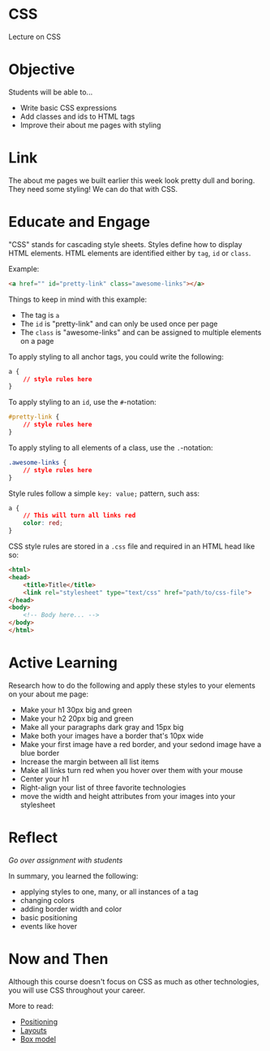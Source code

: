 # CSS
Lecture on CSS

# Objective
Students will be able to...

- Write basic CSS expressions
- Add classes and ids to HTML tags
- Improve their about me pages with styling

# Link
The about me pages we built earlier this week look pretty dull and boring. They need some styling! We can do that with CSS.

# Educate and Engage
"CSS" stands for cascading style sheets. Styles define how to display HTML elements. HTML elements are identified either by `tag`, `id` or `class`.

Example:

```html
<a href="" id="pretty-link" class="awesome-links"></a>
```

Things to keep in mind with this example:

- The tag is `a`
- The `id` is "pretty-link" and can only be used once per page
- The `class` is "awesome-links" and can be assigned to multiple elements on a page

To apply styling to all anchor tags, you could write the following:

```css
a {
	// style rules here
}
```

To apply styling to an `id`, use the `#`-notation:

```css
#pretty-link {
	// style rules here
}
```

To apply styling to all elements of a class, use the `.`-notation:

```css
.awesome-links {
	// style rules here
}
```

Style rules follow a simple `key: value;` pattern, such ass:

```css
a {
	// This will turn all links red
	color: red;
}
```

CSS style rules are stored in a `.css` file and required in an HTML head like so:

```html
<html>
<head>
	<title>Title</title>
	<link rel="stylesheet" type="text/css" href="path/to/css-file">
</head>
<body>
	<!-- Body here... -->
</body>
</html>
```

# Active Learning
Research how to do the following and apply these styles to your elements on your about me page:

- Make your h1 30px big and green
- Make your h2 20px big and green
- Make all your paragraphs dark gray and 15px big
- Make both your images have a border that's 10px wide
- Make your first image have a red border, and your sedond image have a blue border
- Increase the margin between all list items
- Make all links turn red when you hover over them with your mouse
- Center your h1
- Right-align your list of three favorite technologies
- move the width and height attributes from your images into your stylesheet

# Reflect
*Go over assignment with students*

In summary, you learned the following:

- applying styles to one, many, or all instances of a tag
- changing colors
- adding border width and color
- basic positioning
- events like hover

# Now and Then
Although this course doesn't focus on CSS as much as other technologies, you will use CSS throughout your career.

More to read:

- [Positioning](http://www.w3schools.com/css/css_positioning.asp)
- [Layouts](http://www.w3schools.com/html/html_layout.asp)
- [Box model](http://www.w3schools.com/css/css_boxmodel.asp)
